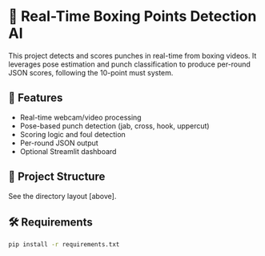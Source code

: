 # 🥊 Real-Time Boxing Points Detection AI

This project detects and scores punches in real-time from boxing videos. It leverages pose estimation and punch classification to produce per-round JSON scores, following the 10-point must system.

## 🚀 Features
- Real-time webcam/video processing
- Pose-based punch detection (jab, cross, hook, uppercut)
- Scoring logic and foul detection
- Per-round JSON output
- Optional Streamlit dashboard

## 📁 Project Structure
See the directory layout [above].

## 🛠️ Requirements
```bash
pip install -r requirements.txt
